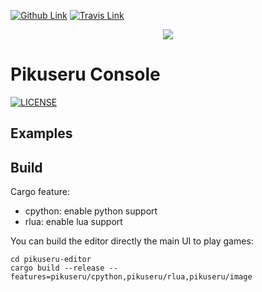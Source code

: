 <!-- PROJECT BADGES -->
<!--
*** I'm using markdown "reference style" links for readability.
*** Reference links are enclosed in brackets [ ] instead of parentheses ( ).
*** See the bottom of this document for the declaration of the reference variables
*** for contributors-url, forks-url, etc. This is an optional, concise syntax you may use.
*** https://www.markdownguide.org/basic-syntax/#reference-style-links
-->
[![Github Link][github badge]][github link]
[![Travis Link][travis badge]][travis link]

<!-- PROJECT LOGO -->
<p align="center">
  <img src="pikuseru.png">
</p>

<!-- ABOUT THE PROJECT -->
# Pikuseru Console 

[![LICENSE](https://img.shields.io/badge/license-MIT-blue.svg)](https://github.com/PikuseruConsole/pikuseru-editor/blob/master/LICENSE.md)

 
## Examples


## Build

Cargo feature:
  * cpython: enable python support
  * rlua: enable lua support

You can build the editor directly the main UI to play games:
```
cd pikuseru-editor
cargo build --release --features=pikuseru/cpython,pikuseru/rlua,pikuseru/image
```

[github badge]: https://img.shields.io/badge/github-pikuseruconsole/pikuserueditor-8da0cb?style=for-the-badge&logo=github
[github link]: https://github.com/PikuseruConsole/pikuseru-editor
[travis badge]: https://app.travis-ci.com/PikuseruConsole/pikuseru-editor.svg?branch=master
[travis link]: https://travis-ci.com/PikuseruConsole/pikuseru-editor